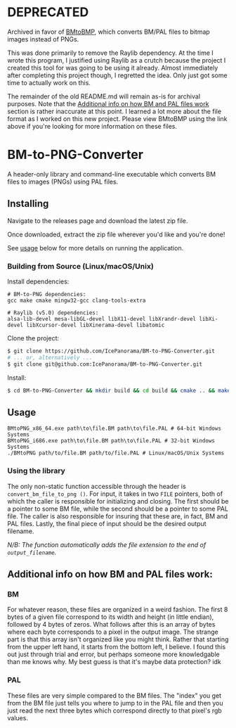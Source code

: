 # DEPRECATED

Archived in favor of [BMtoBMP](https://github.com/IcePanorama/BMtoBMP), which converts BM/PAL files to bitmap images instead of PNGs.

This was done primarily to remove the Raylib dependency. At the time I wrote this program, I justified using Raylib as a crutch because the project I created this tool for was going to be using it already. Almost immediately after completing this project though, I regretted the idea. Only just got some time to actually work on this.

The remainder of the old README.md will remain as-is for archival purposes. Note that the [Additional info on how BM and PAL files work](#Additional-info-on-how-BM-and-PAL-files-work) section is rather inaccurate at this point. I learned a lot more about the file format as I worked on this new project. Please view BMtoBMP using the link above if you're looking for more information on these files.

# BM-to-PNG-Converter
A header-only library and command-line executable which converts BM files to images (PNGs) using PAL files.

## Installing

Navigate to the releases page and download the latest zip file.

Once downloaded, extract the zip file wherever you'd like and you're done!

See [usage](#Usage) below for more details on running the application.

### Building from Source (Linux/macOS/Unix)

Install dependencies:

```
# BM-to-PNG dependencies:
gcc make cmake mingw32-gcc clang-tools-extra

# Raylib (v5.0) dependencies:
alsa-lib-devel mesa-libGL-devel libX11-devel libXrandr-devel libXi-devel libXcursor-devel libXinerama-devel libatomic
```

Clone the project:
```bash
$ git clone https://github.com/IcePanorama/BM-to-PNG-Converter.git
# ... or, alternatively ...
$ git clone git@github.com:IcePanorama/BM-to-PNG-Converter.git
```

Install:
```bash
$ cd BM-to-PNG-Converter && mkdir build && cd build && cmake .. && make release && cd ..
```

## Usage
```
BMtoPNG_x86_64.exe path\to\file.BM path\to\file.PAL # 64-bit Windows Systems
BMtoPNG_i686.exe path\to\file.BM path\to\file.PAL # 32-bit Windows Systems
./BMtoPNG path/to/file.BM path/to/file.PAL # Linux/macOS/Unix Systems
```

### Using the library
The only non-static function accessible through the header is `convert_bm_file_to_png ()`. For input, it takes in two `FILE` pointers, both of which the caller is responsible for initializing and closing. The first should be a pointer to some BM file, while the second should be a pointer to some PAL file. The caller is also responsible for insuring that these are, in fact, BM and PAL files. Lastly, the final piece of input should be the desired output filename.

*N/B: The function automatically adds the file extension to the end of `output_filename`.*

## Additional info on how BM and PAL files work:
### BM

For whatever reason, these files are organized in a weird fashion. The first 8 bytes of a given file correspond to its width and height (in little endian), followed by 4 bytes of zeros. What follows after this is an array of bytes where each byte corresponds to a pixel in the output image. The strange part is that this array isn't organized like you might think. Rather that starting from the upper left hand, it starts from the bottom left, I believe. I found this out just through trial and error, but perhaps someone more knowledgable than me knows why. My best guess is that it's maybe data protection? idk

### PAL

These files are very simple compared to the BM files. The "index" you get from the BM file just tells you where to jump to in the PAL file and then you just read the next three bytes which correspond directly to that pixel's rgb values.
